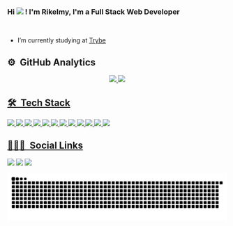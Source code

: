 ### Hi <img src="https://raw.githubusercontent.com/kaueMarques/kaueMarques/master/hi.gif" width="1px"> ! I'm Rikelmy, I'm a Full Stack Web Developer

<br>

- I’m currently studying at [Trybe](https://www.betrybe.com/)

##

## ⚙️ &nbsp;GitHub Analytics

<div align="center">
  <a href="https://github.com/Rikelmy-Lopes">
  <img height="150em" src="https://github-readme-stats.vercel.app/api?username=Rikelmy-Lopes&show_icons=true&theme=gotham&include_all_commits=false&count_private=false"/>
  <img height="150em" src="https://github-readme-stats.vercel.app/api/top-langs/?username=Rikelmy-Lopes&layout=compact&langs_count=7&theme=gotham"/>
</div>

## 🛠 &nbsp;Tech Stack

<div>
<img height='25em' src='https://img.shields.io/badge/JavaScript-F7DF1E?style=for-the-badge&logo=javascript&logoColor=black' />
<img height='25px' src='https://img.shields.io/badge/TypeScript-007ACC?style=for-the-badge&logo=typescript&logoColor=white' />
<img height='25px' src='https://img.shields.io/badge/HTML5-E34F26?style=for-the-badge&logo=html5&logoColor=white' />
<img height='25px' src='https://img.shields.io/badge/CSS3-1572B6?style=for-the-badge&logo=css3&logoColor=white' />
<img height='25px' src=https://img.shields.io/badge/React-20232A?style=for-the-badge&logo=react&logoColor=61DAFB' />
<img height='25px' src='https://img.shields.io/badge/GitHub-100000?style=for-the-badge&logo=github&logoColor=white' />
<img height='25px' src='https://img.shields.io/badge/Visual_Studio-5C2D91?style=for-the-badge&logo=visual%20studio&logoColor=white' />
<img height='25px' src='https://img.shields.io/badge/MySQL-00000F?style=for-the-badge&logo=mysql&logoColor=white' />
<img height='25px' src='https://img.shields.io/badge/MongoDB-4EA94B?style=for-the-badge&logo=mongodb&logoColor=white' />
<img height='25px' src='https://img.shields.io/badge/Node.js-43853D?style=for-the-badge&logo=node.js&logoColor=white' />
<img height='25px' src='https://img.shields.io/badge/Express.js-404D59?style=for-the-badge' />
<img height='25px' src='https://img.shields.io/badge/sequelize-323330?style=for-the-badge&logo=sequelize&logoColor=blue' />
</div>
                         
## 👨🏽‍🦲 &nbsp;Social Links  
  
<div>
  <a href="https://www.instagram.com/rikelmy_lopes18/" target="_blank"><img src="https://img.shields.io/badge/-Instagram-%23E4405F?style=for-the-badge&logo=instagram&logoColor=white" target="_blank"></a>
   <a href="https://www.linkedin.com/in/rikelmy-lopes-0a3b38238/" target="_blank"><img src="https://img.shields.io/badge/-LinkedIn-%230077B5?style=for-the-badge&logo=linkedin&logoColor=white" target="_blank"></a> 
  <a href = "mailto:rikelmylopes899@gmail.com"><img src="https://img.shields.io/badge/-Gmail-%23333?style=for-the-badge&logo=gmail&logoColor=white" target="_blank"></a>
 
  ![Snake animation](https://github.com/Rikelmy-Lopes/Rikelmy-Lopes/blob/output/github-contribution-grid-snake.svg)
 
</div>  
